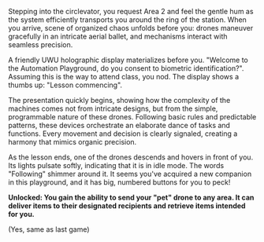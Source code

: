 Stepping into the circlevator, you request Area 2 and feel the gentle hum as the system efficiently transports you around the ring of the station. When you arrive, scene of organized chaos unfolds before you: drones maneuver gracefully in an intricate aerial ballet, and mechanisms interact with seamless precision.

A friendly UWU holographic display materializes before you. "Welcome to the Automation Playground, do you consent to biometric identification?". Assuming this is the way to attend class, you nod. The display shows a thumbs up: "Lesson commencing".

The presentation quickly begins, showing how the complexity of the machines comes not from intricate designs, but from the simple, programmable nature of these drones. Following basic rules and predictable patterns, these devices orchestrate an elaborate dance of tasks and functions. Every movement and decision is clearly signaled, creating a harmony that mimics organic precision.

As the lesson ends, one of the drones descends and hovers in front of you. Its lights pulsate softly, indicating that it is in idle mode. The words "Following" shimmer around it. It seems you've acquired a new companion in this playground, and it has big, numbered buttons for you to peck!

**Unlocked: You gain the ability to send your "pet" drone to any area. It can deliver items to their designated recipients and retrieve items intended for you.**

(Yes, same as last game)
